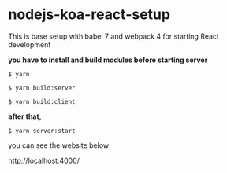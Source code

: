# nodejs-koa-react-setup
This is base setup with babel 7 and webpack 4 for starting React development

**you have to install and build modules before starting server**
```
$ yarn
```
```
$ yarn build:server
```
```
$ yarn build:client
```

**after that,**
```
$ yarn server:start
```

you can see the website below

http://localhost:4000/
